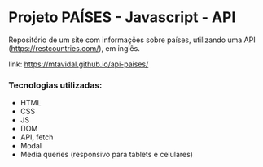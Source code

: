 # Projeto PAÍSES - Javascript - API

Repositório de um site com informações sobre países, utilizando uma API (https://restcountries.com/), em inglês.

link: https://mtavidal.github.io/api-paises/

### Tecnologias utilizadas: 
- HTML
- CSS
- JS
- DOM
- API, fetch
- Modal
- Media queries (responsivo para tablets e celulares)
